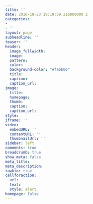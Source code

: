 ```yaml
---
title: ''
date: 2016-10-23 19:19:59.216000000 Z
categories:
- 
- ''
layout: page
subheadline: ''
teaser: ''
header:
  image_fullwidth: 
  image: 
  pattern: 
  color: 
  background-color: "#fabb00"
  title: 
  caption: 
  caption_url: 
image:
  title: 
  homepage: 
  thumb: 
  caption: 
  caption_url: 
style: 
iframe: ''
video:
  embedURL: ''
  contentURL: ''
  thumbnailUrl: ''
sidebar: left
comments: true
breadcrumb: true
show_meta: false
meta_title: 
meta_description: 
tawkto: true
callforaction:
  url: 
  text: 
  style: alert
homepage: false
---
```


